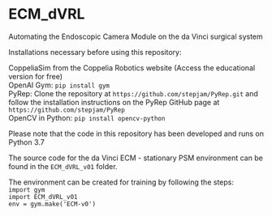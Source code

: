 # ECM_dVRL
Automating the Endoscopic Camera Module on the da Vinci surgical system

Installations necessary before using this repository: 

CoppeliaSim from the Coppelia Robotics website (Access the educational version for free) <br/>
OpenAI Gym: `pip install gym` <br/>
PyRep: Clone the repository at `https://github.com/stepjam/PyRep.git` and follow the installation instructions on the PyRep GitHub page at `https://github.com/stepjam/PyRep` <br/>
OpenCV in Python: `pip install opencv-python` <br/>

Please note that the code in this repository has been developed and runs on Python 3.7<br/>

The source code for the da Vinci ECM - stationary PSM environment can be found in the `ECM_dVRL_v01` folder. <br/>

The environment can be created for training by following the steps: <br/>
`import gym` <br/>
`import ECM_dVRL_v01` <br/>
`env = gym.make('ECM-v0')` <br/>

